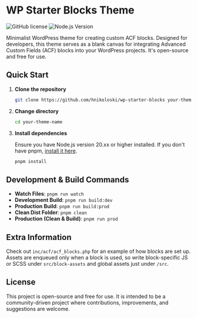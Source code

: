 # WP Starter Blocks Theme

![GitHub license](https://img.shields.io/badge/license-Open%20Source-green)
![Node.js Version](https://img.shields.io/badge/node-%3E%3D20.xx-brightgreen)

Minimalist WordPress theme for creating custom ACF blocks. Designed for developers, this theme serves as a blank canvas for integrating Advanced Custom Fields (ACF) blocks into your WordPress projects. It's open-source and free for use.

## Quick Start

1. **Clone the repository**
   ```bash
   git clone https://github.com/hnikoloski/wp-starter-blocks your-theme-name
   ```
2. **Change directory**
   ```bash
   cd your-theme-name
   ```
3. **Install dependencies**

   Ensure you have Node.js version 20.xx or higher installed. If you don't have pnpm, [install it here](https://pnpm.io/installation).

   ```bash
   pnpm install
   ```

## Development & Build Commands

- **Watch Files**: `pnpm run watch`
- **Development Build**: `pnpm run build:dev`
- **Production Build**: `pnpm run build:prod`
- **Clean Dist Folder**: `pnpm clean`
- **Production (Clean & Build)**: `pnpm run prod`

## Extra Information

Check out `inc/acf/acf_blocks.php` for an example of how blocks are set up. Assets are enqueued only when a block is used, so write block-specific JS or SCSS under `src/block-assets` and global assets just under `/src`.

## License

This project is open-source and free for use. It is intended to be a community-driven project where contributions, improvements, and suggestions are welcome.
